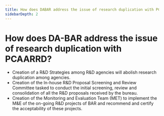 ```yaml
---
title: How does DABAR address the issue of research duplication with PCAARRD?
sidebarDepth: 2
---
```


# How does DA-BAR address the issue of research duplication with PCAARRD?


 - Creation of a R&D Strategies among R&D agencies will abolish research duplication among agencies.
 - Creation of the In-house R&D Proposal Screening and Review Committee tasked to conduct the initial screening, review and consolidation of all the R&D proposals received by the bureau.
 - Creation of the Monitoring and Evaluation Team (MET) to implement the M&E of the on-going R&D projects of BAR and recommend and certify the acceptability of these projects.
